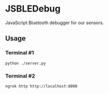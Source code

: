 
# JSBLEDebug

JavaScript Bluetooth debugger for our sensors.

## Usage

### Terminal #1
```python ./server.py```
### Terminal #2
```ngrok http http://localhost:8000```